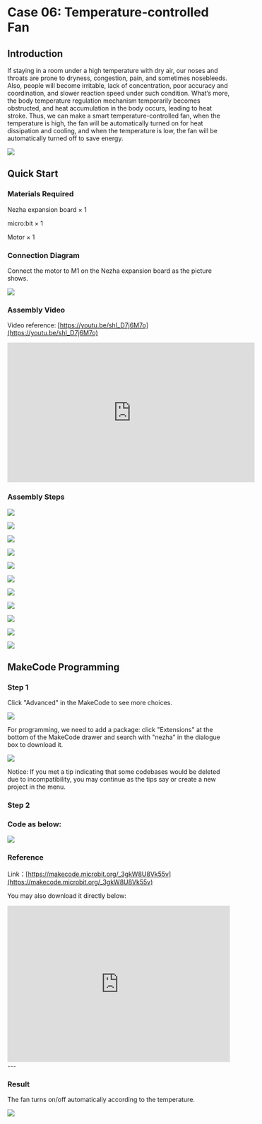# Case 06: Temperature-controlled Fan

## Introduction

If staying in a room under a high temperature with dry air, our noses and throats are prone to dryness, congestion, pain, and sometimes nosebleeds. Also, people will become irritable, lack of concentration, poor accuracy and coordination, and slower reaction speed under such condition. What’s more, the body temperature regulation mechanism temporarily becomes obstructed, and heat accumulation in the body occurs, leading to heat stroke. Thus, we can make a smart temperature-controlled fan, when the temperature is high, the fan will be automatically turned on for heat dissipation and cooling, and when the temperature is low, the fan will be automatically turned off to save energy.

![](./images/case_06_01.png)

## Quick Start


### Materials Required

Nezha expansion board × 1

micro:bit × 1

Motor × 1


### Connection Diagram 

Connect the motor to M1 on the Nezha expansion board as the picture shows.


![](./images/case_06_03.png)

### Assembly Video


Video reference: [https://youtu.be/shI_D7j6M7o](https://youtu.be/shI_D7j6M7o)


<iframe width="560" height="315" src="https://www.youtube.com/embed/shI_D7j6M7o" frameborder="0" allow="accelerometer; autoplay; clipboard-write; encrypted-media; gyroscope; picture-in-picture" allowfullscreen></iframe>


### Assembly Steps

![](./images/case_step_06_01.png)

![](./images/case_step_06_02.png)

![](./images/case_step_06_03.png)

![](./images/case_step_06_04.png)

![](./images/case_step_06_05.png)

![](./images/case_step_06_06.png)

![](./images/case_step_06_07.png)

![](./images/case_step_06_08.png)

![](./images/case_step_06_09.png)

![](./images/case_step_06_10.png)

![](./images/case_step_06_11.png)



## MakeCode Programming


### Step 1

Click "Advanced" in the MakeCode to see more choices.

![](./images/case_01_10.png)

For programming, we need to add a package: click "Extensions" at the bottom of the MakeCode drawer and search with "nezha" in the dialogue box to download it. 

![](./images/case_03_09.png)

Notice: If you met a tip indicating that some codebases would be deleted due to incompatibility, you may continue as the tips say or create a new project in the menu. 

### Step 2

### Code as below:

![](./images/case_06_10.png)


### Reference
Link：[https://makecode.microbit.org/_3gkW8U8Vk55v](https://makecode.microbit.org/_3gkW8U8Vk55v)

You may also download it directly below:

<div style="position:relative;height:0;padding-bottom:70%;overflow:hidden;"><iframe style="position:absolute;top:0;left:0;width:100%;height:100%;" src="https://makecode.microbit.org/#pub:_3gkW8U8Vk55v" frameborder="0" sandbox="allow-popups allow-forms allow-scripts allow-same-origin"></iframe></div>  
---

### Result
The fan turns on/off automatically according to the temperature. 

![](./images/case-gif-06.gif)
